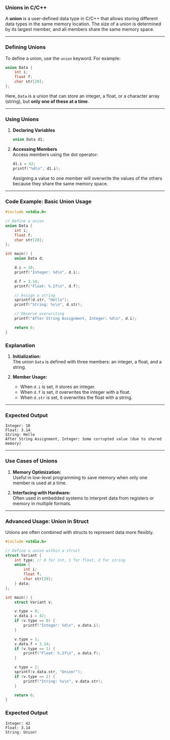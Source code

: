 ### **Unions in C/C++**

A **union** is a user-defined data type in C/C++ that allows storing different data types in the same memory location. The size of a union is determined by its largest member, and all members share the same memory space.

---

### **Defining Unions**

To define a union, use the `union` keyword. For example:

```c
union Data {
    int i;
    float f;
    char str[20];
};
```

Here, `Data` is a union that can store an integer, a float, or a character array (string), but **only one of these at a time**.

---

### **Using Unions**

1. **Declaring Variables**
    
    ```c
    union Data d1;
    ```
    
2. **Accessing Members**  
    Access members using the dot operator:
    
    ```c
    d1.i = 42;
    printf("%d\n", d1.i);
    ```
    
    Assigning a value to one member will overwrite the values of the others because they share the same memory space.
    

---

### **Code Example: Basic Union Usage**

```c
#include <stdio.h>

// Define a union
union Data {
    int i;
    float f;
    char str[20];
};

int main() {
    union Data d;

    d.i = 10;
    printf("Integer: %d\n", d.i);

    d.f = 3.14;
    printf("Float: %.2f\n", d.f);

    // Assign a string
    sprintf(d.str, "Hello");
    printf("String: %s\n", d.str);

    // Observe overwriting
    printf("After String Assignment, Integer: %d\n", d.i);

    return 0;
}
```

### **Explanation**

1. **Initialization:**  
    The union `Data` is defined with three members: an integer, a float, and a string.
    
2. **Member Usage:**
    
    - When `d.i` is set, it stores an integer.
    - When `d.f` is set, it overwrites the integer with a float.
    - When `d.str` is set, it overwrites the float with a string.

---

### **Expected Output**

```plaintext
Integer: 10
Float: 3.14
String: Hello
After String Assignment, Integer: Some corrupted value (due to shared memory)
```

---

### **Use Cases of Unions**

1. **Memory Optimization:**  
    Useful in low-level programming to save memory when only one member is used at a time.
    
2. **Interfacing with Hardware:**  
    Often used in embedded systems to interpret data from registers or memory in multiple formats.
    

---

### **Advanced Usage: Union in Struct**

Unions are often combined with structs to represent data more flexibly.

```c
#include <stdio.h>

// Define a union within a struct
struct Variant {
    int type; // 0 for int, 1 for float, 2 for string
    union {
        int i;
        float f;
        char str[20];
    } data;
};

int main() {
    struct Variant v;

    v.type = 0;
    v.data.i = 42;
    if (v.type == 0) {
        printf("Integer: %d\n", v.data.i);
    }

    v.type = 1;
    v.data.f = 3.14;
    if (v.type == 1) {
        printf("Float: %.2f\n", v.data.f);
    }

    v.type = 2;
    sprintf(v.data.str, "Union!");
    if (v.type == 2) {
        printf("String: %s\n", v.data.str);
    }

    return 0;
}
```

### **Expected Output**

```plaintext
Integer: 42
Float: 3.14
String: Union!
```